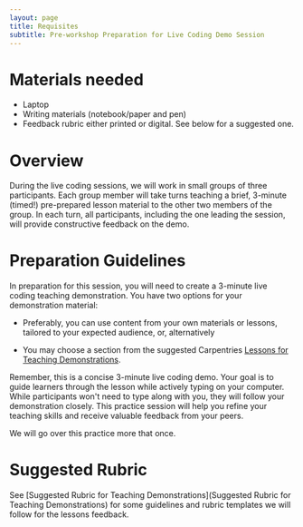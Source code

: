 ```yaml
---
layout: page
title: Requisites
subtitle: Pre-workshop Preparation for Live Coding Demo Session
---
```


# Materials needed

 * Laptop
 * Writing materials (notebook/paper and pen)
 * Feedback rubric either printed or digital. See below for a suggested one.

# Overview

During the live coding sessions, we will work in small groups of three participants. Each group member will take turns teaching a brief, 3-minute (timed!) pre-prepared lesson material to the other two members of the group. In each turn, all participants, including the one leading the session, will provide constructive feedback on the demo.

# Preparation Guidelines

In preparation for this session, you will need to create a 3-minute live coding teaching demonstration. You have two options for your demonstration material:

 * Preferably, you can use content from your own materials or lessons, tailored to your expected audience, or, alternatively

 * You may choose a section from the suggested Carpentries [Lessons for Teaching Demonstrations](https://carpentries.github.io/instructor-training/demo_lessons.html).

Remember, this is a concise 3-minute live coding demo. Your goal is to guide learners through the lesson while actively typing on your computer. While participants won't need to type along with you, they will follow your demonstration closely. This practice session will help you refine your teaching skills and receive valuable feedback from your peers.

We will go over this practice more that once.


# Suggested Rubric

See [Suggested Rubric for Teaching Demonstrations](Suggested Rubric for Teaching Demonstrations) for some guidelines and rubric templates we will follow for the lessons feedback.
